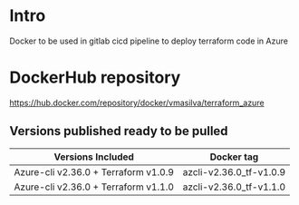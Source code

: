 # Intro
Docker to be used in gitlab cicd pipeline to deploy terraform code in Azure

# DockerHub repository
https://hub.docker.com/repository/docker/vmasilva/terraform_azure

## Versions published ready to be pulled

| Versions Included               | Docker tag |
|                               - |   - |
| Azure-cli v2.36.0 + Terraform v1.0.9   | azcli-v2.36.0_tf-v1.0.9 |
| Azure-cli v2.36.0 + Terraform v1.1.0   | azcli-v2.36.0_tf-v1.1.0 |